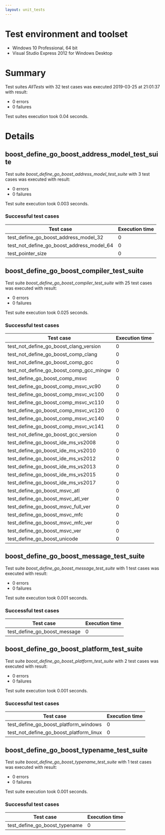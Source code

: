 ```yaml
---
layout: unit_tests
---
```


# Test environment and toolset 

* Windows 10 Professional, 64 bit
* Visual Studio Express 2012 for Windows Desktop

# Summary

Test suites *AllTests* with 32 test cases was executed 2019-03-25 at 21:01:37 with result:

* 0 errors
* 0 failures

Test suites execution took 0.04 seconds.

# Details

## boost_define_go_boost_address_model_test_suite

Test suite *boost_define_go_boost_address_model_test_suite* with 3 test cases was executed with result:

* 0 errors
* 0 failures

Test suite execution took 0.003 seconds.

### Successful test cases

Test case|Execution time
-|-
test_define_go_boost_address_model_32 | 0
test_not_define_go_boost_address_model_64 | 0
test_pointer_size | 0

## boost_define_go_boost_compiler_test_suite

Test suite *boost_define_go_boost_compiler_test_suite* with 25 test cases was executed with result:

* 0 errors
* 0 failures

Test suite execution took 0.025 seconds.

### Successful test cases

Test case|Execution time
-|-
test_not_define_go_boost_clang_version | 0
test_not_define_go_boost_comp_clang | 0
test_not_define_go_boost_comp_gcc | 0
test_not_define_go_boost_comp_gcc_mingw | 0
test_define_go_boost_comp_msvc | 0
test_define_go_boost_comp_msvc_vc90 | 0
test_define_go_boost_comp_msvc_vc100 | 0
test_define_go_boost_comp_msvc_vc110 | 0
test_define_go_boost_comp_msvc_vc120 | 0
test_define_go_boost_comp_msvc_vc140 | 0
test_define_go_boost_comp_msvc_vc141 | 0
test_not_define_go_boost_gcc_version | 0
test_define_go_boost_ide_ms_vs2008 | 0
test_define_go_boost_ide_ms_vs2010 | 0
test_define_go_boost_ide_ms_vs2012 | 0
test_define_go_boost_ide_ms_vs2013 | 0
test_define_go_boost_ide_ms_vs2015 | 0
test_define_go_boost_ide_ms_vs2017 | 0
test_define_go_boost_msvc_atl | 0
test_define_go_boost_msvc_atl_ver | 0
test_define_go_boost_msvc_full_ver | 0
test_define_go_boost_msvc_mfc | 0
test_define_go_boost_msvc_mfc_ver | 0
test_define_go_boost_msvc_ver | 0
test_define_go_boost_unicode | 0

## boost_define_go_boost_message_test_suite

Test suite *boost_define_go_boost_message_test_suite* with 1 test cases was executed with result:

* 0 errors
* 0 failures

Test suite execution took 0.001 seconds.

### Successful test cases

Test case|Execution time
-|-
test_define_go_boost_message | 0

## boost_define_go_boost_platform_test_suite

Test suite *boost_define_go_boost_platform_test_suite* with 2 test cases was executed with result:

* 0 errors
* 0 failures

Test suite execution took 0.001 seconds.

### Successful test cases

Test case|Execution time
-|-
test_define_go_boost_platform_windows | 0
test_not_define_go_boost_platform_linux | 0

## boost_define_go_boost_typename_test_suite

Test suite *boost_define_go_boost_typename_test_suite* with 1 test cases was executed with result:

* 0 errors
* 0 failures

Test suite execution took 0.001 seconds.

### Successful test cases

Test case|Execution time
-|-
test_define_go_boost_typename | 0
